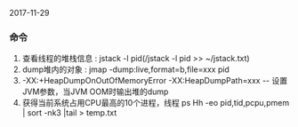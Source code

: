 2017-11-29
### 命令
1. 查看线程的堆栈信息 : jstack -l pid(/jstack -l pid >> ~/jstack.txt)
2. dump堆内的对象 : jmap -dump:live,format=b,file=xxx pid
3. -XX:+HeapDumpOnOutOfMemoryError -XX:HeapDumpPath=xxx  -- 设置JVM参数，当JVM OOM时输出堆的dump
4. 获得当前系统占用CPU最高的10个进程，线程 ps Hh -eo pid,tid,pcpu,pmem | sort -nk3 |tail > temp.txt
